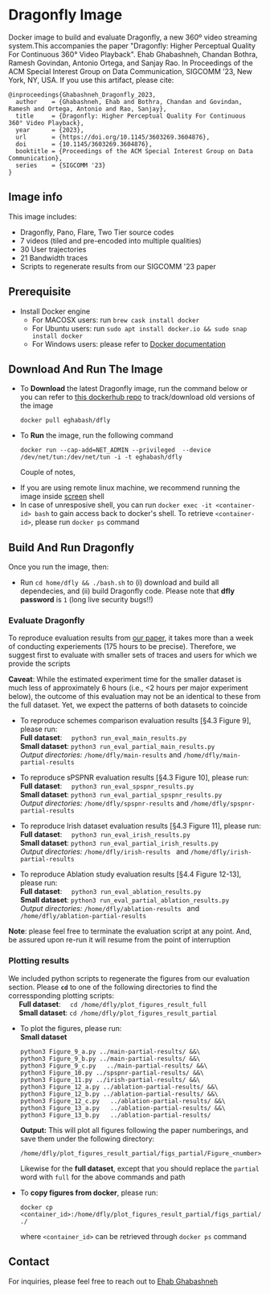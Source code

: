 # Dragonfly Image

Docker image to build and evaluate Dragonfly, a new 360º video streaming system.This accompanies the paper "Dragonfly: Higher Perceptual Quality For Continuous 360° Video Playback". Ehab Ghabashneh, Chandan Bothra, Ramesh Govindan, Antonio Ortega, and Sanjay Rao. In Proceedings of the ACM Special Interest Group on Data Communication, SIGCOMM ’23, New York, NY, USA. If you use this artifact, please cite: 

```
@inproceedings{Ghabashneh_Dragonfly_2023,
  author    = {Ghabashneh, Ehab and Bothra, Chandan and Govindan, Ramesh and Ortega, Antonio and Rao, Sanjay},
  title     = {Dragonfly: Higher Perceptual Quality For Continuous 360° Video Playback},
  year      = {2023},
  url       = {https://doi.org/10.1145/3603269.3604876},
  doi       = {10.1145/3603269.3604876},
  booktitle = {Proceedings of the ACM Special Interest Group on Data Communication},
  series    = {SIGCOMM '23}
}

```

## Image info

This image includes:

- Dragonfly, Pano, Flare, Two Tier source codes
- 7 videos (tiled and pre-encoded into multiple qualities)
- 30 User trajectories
- 21 Bandwidth traces
- Scripts to regenerate results from our SIGCOMM '23 paper

## Prerequisite

- Install Docker engine
  - For MACOSX users: run `brew cask install docker`
  - For Ubuntu users: run `sudo apt install docker.io && sudo snap install docker`
  - For Windows users: please refer to [Docker documentation](https://docs.docker.com/desktop/install/windows-install/#install-docker-desktop-on-windows)

## Download And Run The Image

- To **Download** the latest Dragonfly image, run the command below or you can refer to [this dockerhub repo](https://hub.docker.com/r/eghabash/dfly/tags) to track/download old versions of the image
  ```
  docker pull eghabash/dfly
  ```
- To **Run** the image, run the following command
  ```
  docker run --cap-add=NET_ADMIN --privileged  --device /dev/net/tun:/dev/net/tun -i -t eghabash/dfly
  ```
  Couple of notes,

* If you are using remote linux machine, we recommend running the image inside [screen](https://linux.die.net/man/1/screen) shell
* In case of unresposive shell, you can run `docker exec -it <container-id> bash` to gain access back to docker's shell. To retrieve `<container-id>`, please run `docker ps` command

## Build And Run Dragonfly

Once you run the image, then:

- Run `cd home/dfly && ./bash.sh` to (i) download and build all dependecies, and (ii) build Dragonfly code. Please note that **dfly password** is `1` (long live security bugs!!)

### Evaluate Dragonfly

To reproduce evaluation results from [our paper](https://doi.org/10.1145/3603269.3604876), it takes more than a week of conducting experiements (175 hours to be precise). Therefore, we suggest first to evaluate with smaller sets of traces and users for which we provide the scripts

**Caveat**: While the estimated experiment time for the smaller dataset is much less of approximately 6 hours (i.e., <2 hours per major experiment below), the outcome of this evaluation may not be an identical to these from the full dataset. Yet, we expect the patterns of both datasets to coincide

- To reproduce schemes comparison evaluation results [§4.3 Figure 9], please run:<br/>
  **Full dataset**: &ensp;&nbsp; `python3 run_eval_main_results.py` <br/>
  **Small dataset**: `python3 run_eval_partial_main_results.py`<br/>
  _Output directories:_ `/home/dfly/main-results` and `/home/dfly/main-partial-results`
- To reproduce sPSPNR evaluation results [§4.3 Figure 10], please run:<br/>
  **Full dataset**: &ensp;&nbsp; `python3 run_eval_spspnr_results.py` <br/>
  **Small dataset**: `python3 run_eval_partial_spspnr_results.py`<br/>
  _Output directories:_ `/home/dfly/spspnr-results` and `/home/dfly/spspnr-partial-results`

- To reproduce Irish dataset evaluation results [§4.3 Figure 11], please run:<br/>
  **Full dataset**: &ensp;&nbsp; `python3 run_eval_irish_results.py` <br/>
  **Small dataset**: `python3 run_eval_partial_irish_results.py`<br/>
  _Output directories:_ `/home/dfly/irish-results ` and `/home/dfly/irish-partial-results `
- To reproduce Ablation study evaluation results [§4.4 Figure 12-13], please run:<br/>
  **Full dataset**: &ensp;&nbsp; `python3 run_eval_ablation_results.py` <br/>
  **Small dataset**: `python3 run_eval_partial_ablation_results.py`<br/>
  _Output directories:_ `/home/dfly/ablation-results ` and `/home/dfly/ablation-partial-results `

**Note**: please feel free to terminate the evaluation script at any point. And, be assured upon re-run it will resume from the point of interruption

### Plotting results

We included python scripts to regenerate the figures from our evaluation section. Please **`cd`** to one of the following directories to find the corressponding plotting scripts:<br/>
&ensp;&ensp;&ensp;**Full dataset**: &ensp;&nbsp; `cd /home/dfly/plot_figures_result_full` <br/>
&ensp;&ensp;&ensp;**Small dataset**: `cd /home/dfly/plot_figures_result_partial`<br/>

- To plot the figures, please run:<br/>
  **Small dataset**

  ```
  python3 Figure_9_a.py ../main-partial-results/ &&\
  python3 Figure_9_b.py ../main-partial-results/ &&\
  python3 Figure_9_c.py   ../main-partial-results/ &&\
  python3 Figure_10.py ../spspnr-partial-results/ &&\
  python3 Figure_11.py ../irish-partial-results/ &&\
  python3 Figure_12_a.py ../ablation-partial-results/ &&\
  python3 Figure_12_b.py ../ablation-partial-results/ &&\
  python3 Figure_12_c.py   ../ablation-partial-results/ &&\
  python3 Figure_13_a.py   ../ablation-partial-results/ &&\
  python3 Figure_13_b.py   ../ablation-partial-results/
  ```

  **Output:** This will plot all figures following the paper numberings, and save them under the following directory:

  ```
  /home/dfly/plot_figures_result_partial/figs_partial/Figure_<number>_partial.png
  ```

  Likewise for the **full dataset**, except that you should replace the `partial` word with `full` for the above commands and path

- To **copy figures from docker**, please run:
  ```
  docker cp <container_id>:/home/dfly/plot_figures_result_partial/figs_partial/ ./
  ```
  where `<container_id>` can be retrieved through `docker ps` command

## Contact

For inquiries, please feel free to reach out to [Ehab Ghabashneh](mailto:eghabash@purdue.edu)
